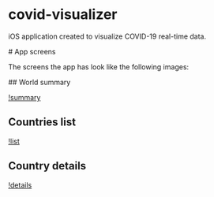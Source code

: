 # covid-visualizer

iOS application created to visualize COVID-19 real-time data.

# App screens

The screens the app has look like the following images:

## World summary

[!summary](images/worldSummary.jpeg)

## Countries list

[!list](images/countriesList.jpeg)

## Country details

[!details](images/countryDetails.jpeg)

